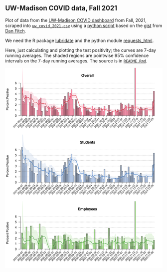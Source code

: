 ## UW-Madison COVID data, Fall 2021

Plot of data from the [UW-Madison COVID
dashboard](https://covidresponse.wisc.edu/dashboard/) from Fall, 2021,
scraped into [`uw_covid_2021.csv`](uw_covid_2021.csv) using a
[python script](https://github.com/kbroman/UWCovid2021/blob/master/scrape_data.py)
based on the
[gist](https://gist.github.com/dgfitch/b6ca1cc61b4795e698cefdf672a90f23)
from [Dan Fitch](https://github.com/dgfitch).

We need the R package [lubridate](https://lubridate.tidyverse.org) and
the python module [requests_html](https://pypi.org/project/requests-html/).

Here, just calculating and plotting the test positivity;
the curves are 7-day running averages.
The shaded regions are pointwise 95% confidence intervals on the 7-day
running averages.
The source is in [`README.Rmd`](https://github.com/kbroman/UWCovid2021/blob/master/README.Rmd).









![plot of chunk bar_plots](bar_plots-1.svg)

